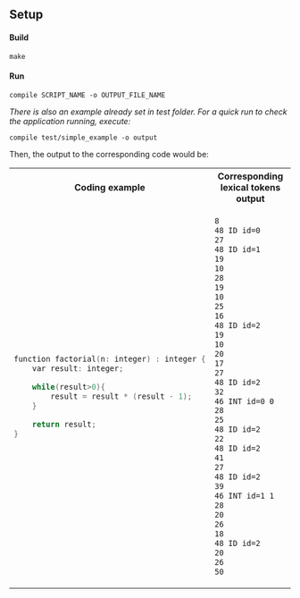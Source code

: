 ## Setup
#### Build
`make`

#### Run
`compile SCRIPT_NAME -o OUTPUT_FILE_NAME`

_There is also an example already set in test folder. For a quick run to check the application running, execute:_

`compile test/simple_example -o output`

Then, the output to the corresponding code would be:


<table>
<tr>
<th>Coding example </th>
<th>Corresponding lexical tokens output</th>
</tr>
<tr>
<td>

```C++
function factorial(n: integer) : integer {
	var result: integer;

	while(result>0){
		result = result * (result - 1);
	}

	return result;
}
```

</td>
<td>

```txt
8 
48 ID id=0 
27 
48 ID id=1 
19 
10 
28 
19 
10 
25 
16 
48 ID id=2 
19 
10 
20 
17 
27 
48 ID id=2 
32 
46 INT id=0 0 
28 
25 
48 ID id=2 
22 
48 ID id=2 
41 
27 
48 ID id=2 
39 
46 INT id=1 1 
28 
20 
26 
18 
48 ID id=2 
20 
26 
50 
```

</td>
</tr>
</table>